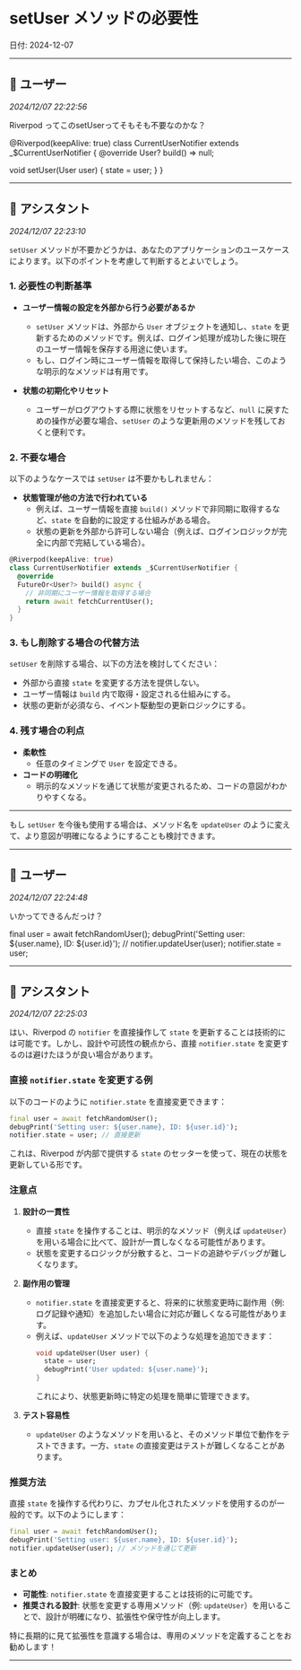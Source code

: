 # setUser メソッドの必要性

日付: 2024-12-07

---

## 👤 ユーザー
*2024/12/07 22:22:56*

Riverpod ってこのsetUserってそもそも不要なのかな？

@Riverpod(keepAlive: true)
class CurrentUserNotifier extends _$CurrentUserNotifier {
  @override
  User? build() =&gt; null;

  void setUser(User user) {
    state = user;
  }
}

---

## 🤖 アシスタント
*2024/12/07 22:23:10*

`setUser` メソッドが不要かどうかは、あなたのアプリケーションのユースケースによります。以下のポイントを考慮して判断するとよいでしょう。

### **1. 必要性の判断基準**
- **ユーザー情報の設定を外部から行う必要があるか**
  - `setUser` メソッドは、外部から `User` オブジェクトを通知し、`state` を更新するためのメソッドです。例えば、ログイン処理が成功した後に現在のユーザー情報を保存する用途に使います。
  - もし、ログイン時にユーザー情報を取得して保持したい場合、このような明示的なメソッドは有用です。

- **状態の初期化やリセット**
  - ユーザーがログアウトする際に状態をリセットするなど、`null` に戻すための操作が必要な場合、`setUser` のような更新用のメソッドを残しておくと便利です。

### **2. 不要な場合**
以下のようなケースでは `setUser` は不要かもしれません：
- **状態管理が他の方法で行われている**
  - 例えば、ユーザー情報を直接 `build()` メソッドで非同期に取得するなど、`state` を自動的に設定する仕組みがある場合。
  - 状態の更新を外部から許可しない場合（例えば、ログインロジックが完全に内部で完結している場合）。

```dart
@Riverpod(keepAlive: true)
class CurrentUserNotifier extends _$CurrentUserNotifier {
  @override
  FutureOr<User?> build() async {
    // 非同期にユーザー情報を取得する場合
    return await fetchCurrentUser();
  }
}
```

### **3. もし削除する場合の代替方法**
`setUser` を削除する場合、以下の方法を検討してください：
- 外部から直接 `state` を変更する方法を提供しない。
- ユーザー情報は `build` 内で取得・設定される仕組みにする。
- 状態の更新が必須なら、イベント駆動型の更新ロジックにする。

### **4. 残す場合の利点**
- **柔軟性**
  - 任意のタイミングで `User` を設定できる。
- **コードの明確化**
  - 明示的なメソッドを通じて状態が変更されるため、コードの意図がわかりやすくなる。

---

もし `setUser` を今後も使用する場合は、メソッド名を `updateUser` のように変えて、より意図が明確になるようにすることも検討できます。

---

## 👤 ユーザー
*2024/12/07 22:24:48*

いかってできるんだっけ？

final user = await fetchRandomUser();
              debugPrint('Setting user: ${user.name}, ID: ${user.id}');
//               notifier.updateUser(user);
              notifier.state = user;

---

## 🤖 アシスタント
*2024/12/07 22:25:03*

はい、Riverpod の `notifier` を直接操作して `state` を更新することは技術的には可能です。しかし、設計や可読性の観点から、直接 `notifier.state` を変更するのは避けたほうが良い場合があります。

### **直接 `notifier.state` を変更する例**
以下のコードのように `notifier.state` を直接変更できます：

```dart
final user = await fetchRandomUser();
debugPrint('Setting user: ${user.name}, ID: ${user.id}');
notifier.state = user; // 直接更新
```

これは、Riverpod が内部で提供する `state` のセッターを使って、現在の状態を更新している形です。

### **注意点**
1. **設計の一貫性**
   - 直接 `state` を操作することは、明示的なメソッド（例えば `updateUser`）を用いる場合に比べて、設計が一貫しなくなる可能性があります。
   - 状態を変更するロジックが分散すると、コードの追跡やデバッグが難しくなります。

2. **副作用の管理**
   - `notifier.state` を直接変更すると、将来的に状態変更時に副作用（例: ログ記録や通知）を追加したい場合に対応が難しくなる可能性があります。
   - 例えば、`updateUser` メソッドで以下のような処理を追加できます：
     ```dart
     void updateUser(User user) {
       state = user;
       debugPrint('User updated: ${user.name}');
     }
     ```
     これにより、状態更新時に特定の処理を簡単に管理できます。

3. **テスト容易性**
   - `updateUser` のようなメソッドを用いると、そのメソッド単位で動作をテストできます。一方、`state` の直接変更はテストが難しくなることがあります。

### **推奨方法**
直接 `state` を操作する代わりに、カプセル化されたメソッドを使用するのが一般的です。以下のようにします：

```dart
final user = await fetchRandomUser();
debugPrint('Setting user: ${user.name}, ID: ${user.id}');
notifier.updateUser(user); // メソッドを通じて更新
```

### **まとめ**
- **可能性**: `notifier.state` を直接変更することは技術的に可能です。
- **推奨される設計**: 状態を変更する専用メソッド（例: `updateUser`）を用いることで、設計が明確になり、拡張性や保守性が向上します。

特に長期的に見て拡張性を意識する場合は、専用のメソッドを定義することをお勧めします！

---
